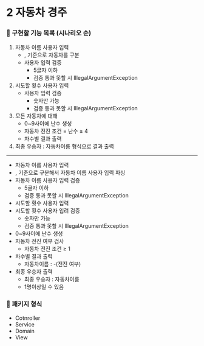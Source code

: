 # 2 자동차 경주

### 💯 구현할 기능 목록 (시나리오 순)

1. 자동차 이름 사용자 입력
    - , 기준으로 자동차를 구분
    - 사용자 입력 검증
        - 5글자 이하
        - 검증 통과 못할 시 IllegalArgumentException
2. 시도할 횟수 사용자 입력
    - 사용자 입력 검증
        - 숫자만 가능
        - 검증 통과 못할 시 IllegalArgumentException
3. 모든 자동차에 대해
    - 0~9사이에 난수 생성
    - 자동차 전진 조건 = 난수 ≥ 4
    - 차수별 결과 출력
4. 최종 우승자 : 자동차이름 형식으로 결과 출력

---

- 자동차 이름 사용자 입력
- , 기준으로 구분해서 자동차 이름 사용자 입력 파싱
- 자동차 이름 사용자 입력 검증
    - 5글자 이하
    - 검증 통과 못할 시 IllegalArgumentException
- 시도할 횟수 사용자 입력
- 시도할 횟수 사용자 입려 검증
    - 숫자만 가능
    - 검증 통과 못할 시 IllegalArgumentException
- 0~9사이에 난수 생성
- 자동차 전진 여부 검사
    - 자동차 전진 조건 ≥ 1
- 차수별 결과 출력
    - 자동차이름 : -(전진 여부)
- 최종 우승자 출력
    - 최종 우승자 : 자동차이름
    - 1명이상일 수 있음

### 🍿 패키지 형식

- Cotnroller
- Service
- Domain
- View